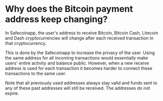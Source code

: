 # Why does the Bitcoin payment address keep changing?

In Safecoinapp, the user's address to receive Bitcoin, Bitcoin Cash, Litecoin and Dash cryptocurrencies will change after each received transaction in that cryptocurrency.

This is done by the Safecoinapp to increase the privacy of the user. Using the same address for all incoming transactions would essentially make users' entire activity and balance public. However, when a new receive address is used for each transaction it becomes harder to connect these transactions to the same user.

Note that all previously used addresses always stay valid and funds sent to any of these past addresses will still be received. The addresses do not expire.


